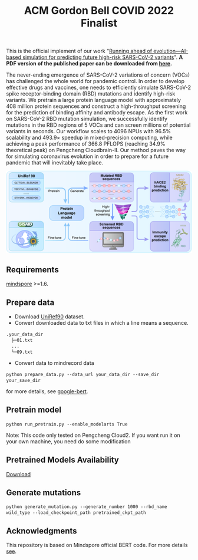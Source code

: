 <br/>
<h1 align="center">ACM Gordon Bell COVID 2022 Finalist</h1>
<br/>

This is the official implement of our work "[Running ahead of evolution—AI-based simulation for predicting future high-risk SARS-CoV-2 variants](https://journals.sagepub.com/doi/abs/10.1177/10943420231188077)".
**A PDF version of the published paper can be downloaded from [here](https://github.com/ZhiweiNiepku/SARS-CoV-2_mutation_simulation/blob/main/IJHPCA_online.pdf).**

The never-ending emergence of SARS-CoV-2 variations of concern (VOCs) has challenged the whole world for pandemic control. In order to develop effective drugs and vaccines, one needs to efficiently simulate SARS-CoV-2 spike receptor-binding domain (RBD) mutations and identify high-risk variants. We pretrain a large protein language model with approximately 408 million protein sequences and construct a high-throughput screening for the prediction of binding affinity and antibody escape. As the first work on SARS-CoV-2 RBD mutation simulation, we successfully identify mutations in the RBD regions of 5 VOCs and can screen millions of potential variants in seconds. Our workflow scales to 4096 NPUs with 96.5% scalability and 493.9× speedup in mixed-precision computing, while achieving a peak performance of 366.8 PFLOPS (reaching 34.9% theoretical peak) on Pengcheng Cloudbrain-II. Our method paves the way for simulating coronavirus evolution in order to prepare for a future pandemic that will inevitably take place. 


![image](images/arc.png)

## Requirements
[mindspore](https://www.mindspore.cn/en) >=1.6.

## Prepare data
- Download [UniRef90](https://www.uniprot.org/help/downloads/) dataset.
- Convert downloaded data to txt files in which a line means a sequence.
```
.your_data_dir
  ├─01.txt
  ...
  └─09.txt
```

- Convert data to mindrecord data

```
python prepare_data.py --data_url your_data_dir --save_dir your_save_dir
```
for more details, see [google-bert](https://github.com/google-research/bert).

## Pretrain model

```
python run_pretrain.py --enable_modelarts True
```
Note: This code only tested on Pengcheng Cloud2. If you want run it on your own machine, you need do some modification

## Pretrained Models Availability
[Download](https://zenodo.org/record/7417029#.Y5b-x7JByBQ) 

## Generate mutations

```
python generate_mutation.py --generate_number 1000 --rbd_name wild_type --load_checkpoint_path pretrained_ckpt_path
```
## Acknowledgments
This repository is based on Mindspore official BERT code. For more details [see](https://github.com/mindspore-ai/models/tree/master/official/nlp/Bert).

